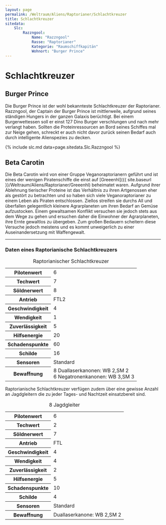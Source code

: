 ```yaml
---
layout: page
permalink: /Weltraum/Aliens/Raptorianer/Schlachtkreuzer
title: Schlachtkreuzer
sitedata:
    Slc:
        Razzngool:
            Name: "Razzngool"
            Rasse: "Raptorianer"
            Kategorie: "Raumschiffkapitän"
            Wohnort: "Burger Prince"
---
```


# Schlachtkreuzer

## Burger Prince

Die Burger Prince ist der wohl bekannteste Schlachtkreuzer der Raptorianer. Razzngool, der Captain der Burger Prince ist mittlerweile, aufgrund seines ständigen Hungers in der ganzen Galaxis berüchtigt. Bei einem Burgerwettessen soll er einst 127 Dino Burger verschlungen und nach mehr verlangt haben. Sollten die Proteinressourcen an Bord seines Schiffes mal zur Neige gehen, schreckt er auch nicht davor zurück seinen Bedarf auch durch intelligente Alienspezies zu decken.

{% include slc.md data=page.sitedata.Slc.Razzngool %}

## Beta Carotin

Die Beta Carotin wird von einer Gruppe Veganoraptorianern geführt und ist eines der wenigen Piratenschiffe die einst auf [Greeenhl]({{ site.baseurl }}/Weltraum/Aliens/Raptorianer/Greeenhl) beheimatet waren. Aufgrund ihrer Ablehnung tierischer Proteine ist das Verhältnis zu ihren Artgenossen eher als gestört zu betrachten und so haben sich viele Veganoraptorianer zu einem Leben als Piraten entschlossen. Ziellos streifen sie durchs All und überfallen gelegentlich kleinere Agrarplaneten um ihren Bedarf an Gemüse aufzustocken. Einem gewaltsamen Konflikt versuchen sie jedoch stets aus dem Wege zu gehen und ersuchen daher die Einwohner der Agrarplaneten, ihre Ernte gewaltlos zu übergeben. Zum großen Bedauern scheitern diese Versuche jedoch meistens und es kommt unweigerlich zu einer Auseinandersetzung mit Waffengewalt.

***

### Daten eines Raptorianische Schlachtkreuzers

<table>
<caption>Raptorianischer Schlachtkreuzer</caption>
<tbody>
<tr><th>Pilotenwert</th><td>6</td></tr>
<tr><th>Techwert</th><td>7</td></tr>
<tr><th>Söldnerwert</th><td>8</td></tr>
<tr><th>Antrieb</th><td>FTL2</td></tr>
<tr><th>Geschwindigkeit</th><td>4</td></tr>
<tr><th>Wendigkeit</th><td>1</td></tr>
<tr><th>Zuverlässigkeit</th><td>5</td></tr>
<tr><th>Hilfsenergie</th><td>20</td></tr>
<tr><th>Schadenspunkte</th><td>60</td></tr>
<tr><th>Schilde</th><td>16</td></tr>
<tr><th>Sensoren</th><td>Standard</td></tr>
<tr><th>Bewaffnung</th><td>8 Duallaserkanonen: WB 2,SM 2<br/>
6 Negatronenkanonen: WB 3,SM 3</td></tr>
</tbody>
</table>

Raptorianische Schlachtkreuzer verfügen zudem über eine gewisse Anzahl an Jagdgleitern die zu jeder Tages- und Nachtzeit einsatzbereit sind.

<table>
<thead>
<caption>8 Jagdgleiter</caption>
</thead>
<tbody>
<tr><th>Pilotenwert</th><td>6</td></tr>
<tr><th>Techwert</th><td>2</td></tr>
<tr><th>Söldnerwert</th><td>7</td></tr>
<tr><th>Antrieb</th><td>FTL</td></tr>
<tr><th>Geschwindigkeit</th><td>4</td></tr>
<tr><th>Wendigkeit</th><td>4</td></tr>
<tr><th>Zuverlässigkeit</th><td>2</td></tr>
<tr><th>Hilfsenergie</th><td>5</td></tr>
<tr><th>Schadenspunkte</th><td>10</td></tr>
<tr><th>Schilde</th><td>4</td></tr>
<tr><th>Sensoren</th><td>Standard</td></tr>
<tr><th>Bewaffnung</th><td>Duallaserkanone: WB 2,SM 2</td></tr>
</tbody>
</table>
